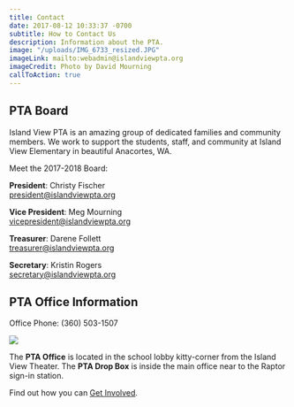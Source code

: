 ```yaml
---
title: Contact
date: 2017-08-12 10:33:37 -0700
subtitle: How to Contact Us
description: Information about the PTA.
image: "/uploads/IMG_6733_resized.JPG"
imageLink: mailto:webadmin@islandviewpta.org
imageCredit: Photo by David Mourning
callToAction: true
---
```


## PTA Board

Island View PTA is an amazing group of dedicated families and community members. We work to support the students, staff, and community at Island View Elementary in beautiful Anacortes, WA.

Meet the 2017-2018 Board:

**President**:
Christy Fischer  
[president@islandviewpta.org](mailto:president@islandviewpta.org)

**Vice President**:
Meg Mourning  
[vicepresident@islandviewpta.org](mailto:vicepresident@islandviewpta.org)

**Treasurer**:
Darene Follett  
[treasurer@islandviewpta.org](mailto:treasurer@islandviewpta.org)

**Secretary**:
Kristin Rogers  
[secretary@islandviewpta.org](mailto:secretary@islandviewpta.org)

## PTA Office Information

Office Phone: (360) 503-1507

<img src="/uploads/20170828_160219.jpg" class=" forestry--none" style="float: none;">

The **PTA Office** is located in the school lobby kitty-corner from the Island View Theater. The **PTA Drop Box** is inside the main office near to the Raptor sign-in station.

Find out how you can [Get Involved](/get-involved/).